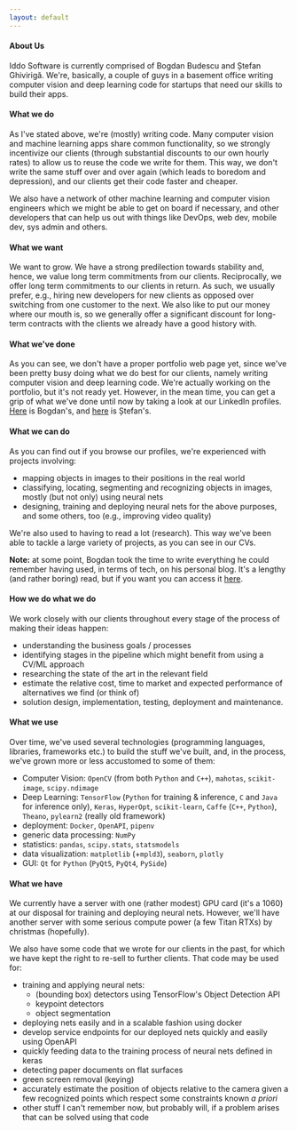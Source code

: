 ```yaml
---
layout: default
---
```


#### About Us
Iddo Software is currently comprised of Bogdan Budescu and Ștefan Ghivirigă. We're, basically, a couple of guys in a basement office writing computer vision and deep learning code for startups that need our skills to build their apps.

#### What we do
As I've stated above, we're (mostly) writing code. Many computer vision and machine learning apps share common functionality, so we strongly incentivize our clients (through substantial discounts to our own hourly rates) to allow us to reuse the code we write for them. This way, we don't write the same stuff over and over again (which leads to boredom and depression), and our clients get their code faster and cheaper.

We also have a network of other machine learning and computer vision engineers which we might be able to get on board if necessary, and other developers that can help us out with things like DevOps, web dev, mobile dev, sys admin and others.

#### What we want
We want to grow. We have a strong predilection towards stability and, hence, we value long term commitments from our clients. Reciprocally, we offer long term commitments to our clients in return. As such, we usually prefer, e.g., hiring new developers for new clients as opposed over switching from one customer to the next. We also like to put our money where our mouth is, so we generally offer a significant discount for long-term contracts with the clients we already have a good history with.

#### What we've done
As you can see, we don't have a proper portfolio web page yet, since we've been pretty busy doing what we do best for our clients, namely writing computer vision and deep learning code. We're actually working on the portfolio, but it's not ready yet. However, in the mean time, you can get a grip of what we've done until now by taking a look at our LinkedIn profiles. [Here](https://www.linkedin.com/in/bbudescu/) is Bogdan's, and [here](https://www.linkedin.com/in/stefan-ghiviriga-93818913a/) is Ștefan's.

#### What we can do
As you can find out if you browse our profiles, we're experienced with projects involving:
- mapping objects in images to their positions in the real world
- classifying, locating, segmenting and recognizing objects in images, mostly (but not only) using neural nets
- designing, training and deploying neural nets for the above purposes, and some others, too (e.g., improving video quality)

We're also used to having to read a lot (research). This way we've been able to tackle a large variety of projects, as you can see in our CVs.

**Note:** at some point, Bogdan took the time to write everything he could remember having used, in terms of tech, on his personal blog. It's a lengthy (and rather boring) read, but if you want you can access it [here](https://bbudescu.github.io/tech_specs/).

#### How we do what we do
We work closely with our clients throughout every stage of the process of making their ideas happen:
- understanding the business goals / processes
- identifying stages in the pipeline which might benefit from using a CV/ML approach
- researching the state of the art in the relevant field
- estimate the relative cost, time to market and expected performance of alternatives we find (or think of)
- solution design, implementation, testing, deployment and maintenance.

#### What we use
Over time, we've used several technologies (programming languages, libraries, frameworks etc.) to build the stuff we've built, and, in the process, we've grown more or less accustomed to some of them:
- Computer Vision: `OpenCV` (from both `Python` and `C++`), `mahotas`, `scikit-image`, `scipy.ndimage`
- Deep Learning: `TensorFlow` (`Python` for training & inference, `C` and `Java` for inference only), `Keras`, `HyperOpt`, `scikit-learn`, `Caffe` (`C++`, `Python`), `Theano`, `pylearn2` (really old framework)
- deployment: `Docker`, `OpenAPI`, `pipenv`
- generic data processing: `NumPy`
- statistics: `pandas`, `scipy.stats`, `statsmodels`
- data visualization: `matplotlib` (+`mpld3`), `seaborn`, `plotly`
- GUI: `Qt` for `Python` (`PyQt5`, `PyQt4`, `PySide`)

#### What we have
We currently have a server with one (rather modest) GPU card (it's a 1060) at our disposal for training and deploying neural nets. However, we'll have another server with some serious compute power (a few Titan RTXs) by christmas (hopefully).

We also have some code that we wrote for our clients in the past, for which we have kept the right to re-sell to further clients. That code may be used for:
- training and applying neural nets:
   - (bounding box) detectors using TensorFlow's Object Detection API
   - keypoint detectors
   - object segmentation
- deploying nets easily and in a scalable fashion using docker
- develop service endpoints for our deployed nets quickly and easily using OpenAPI
- quickly feeding data to the training process of neural nets defined in keras
- detecting paper documents on flat surfaces
- green screen removal (keying)
- accurately estimate the position of objects relative to the camera given a few recognized points which respect some constraints known _a priori_
- other stuff I can't remember now, but probably will, if a problem arises that can be solved using that code
